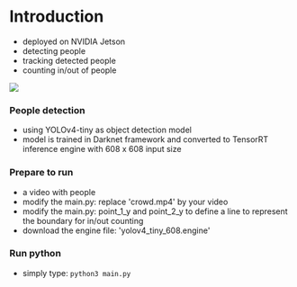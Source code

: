 # Introduction
* deployed on NVIDIA Jetson 
* detecting people
* tracking detected people
* counting in/out of people

![](https://i.imgur.com/Kf7SVpr.gif)

### People detection
* using YOLOv4-tiny as object detection model
* model is trained in Darknet framework and converted to TensorRT inference engine with 608 x 608 input size

### Prepare to run
* a video with people
* modify the main.py: replace 'crowd.mp4' by your video
* modify the main.py: point_1_y and point_2_y to define a line to represent the boundary for in/out counting 
* download the engine file: 'yolov4_tiny_608.engine'

### Run python
* simply type: `python3 main.py`
